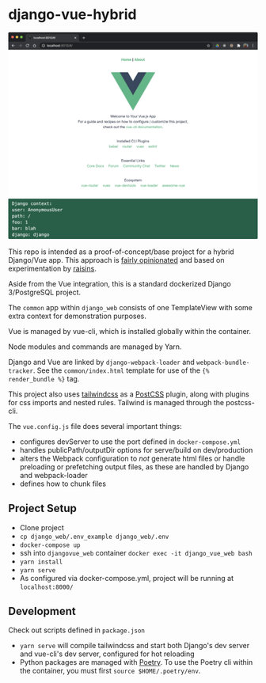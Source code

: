 # django-vue-hybrid

![screenshot of Vue running on top of Django](./screenshot.png)

This repo is intended as a proof-of-concept/base project for a hybrid Django/Vue app. This approach is [fairly opinionated](https://gist.github.com/Raisins/d3b437a76f84829f1582e7f806f044d5) and based on experimentation by [raisins](https://github.com/Raisins).

Aside from the Vue integration, this is a standard dockerized Django 3/PostgreSQL project.

The `common` app within `django_web` consists of one TemplateView with some extra context for demonstration purposes.

Vue is managed by vue-cli, which is installed globally within the container.

Node modules and commands are managed by Yarn.

Django and Vue are linked by `django-webpack-loader` and `webpack-bundle-tracker`. See the `common/index.html` template for use of the `{% render_bundle %}` tag.

This project also uses [tailwindcss](https://tailwindcss.com/docs) as a [PostCSS](https://postcss.org/) plugin, along with plugins for css imports and nested rules. Tailwind is managed through the postcss-cli.

The `vue.config.js` file does several important things:
- configures devServer to use the port defined in `docker-compose.yml`
- handles publicPath/outputDir options for serve/build on dev/production
- alters the Webpack configuration to _not_ generate html files or handle preloading or prefetching output files, as these are handled by Django and webpack-loader
- defines how to chunk files

## Project Setup

- Clone project
- `cp django_web/.env_example django_web/.env`
- `docker-compose up`
- ssh into `djangovue_web` container `docker exec -it django_vue_web bash`
- `yarn install`
- `yarn serve`
- As configured via docker-compose.yml, project will be running at `localhost:8000/`

## Development
Check out scripts defined in `package.json`

- `yarn serve` will compile tailwindcss and start both Django's dev server and vue-cli's dev server, configured for hot reloading
- Python packages are managed with [Poetry](https://python-poetry.org/). To use the Poetry cli within the container, you must first `source $HOME/.poetry/env`.
